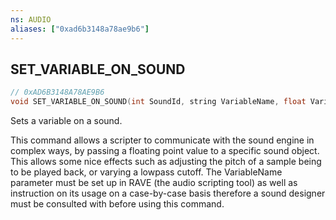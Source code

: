 ```yaml
---
ns: AUDIO
aliases: ["0xad6b3148a78ae9b6"]
---
```

## SET_VARIABLE_ON_SOUND

```c
// 0xAD6B3148A78AE9B6
void SET_VARIABLE_ON_SOUND(int SoundId, string VariableName, float VariableValue);
```

Sets a variable on a sound.

This command allows a scripter to communicate with the sound engine in complex ways, by passing a floating point value to a specific sound object. This allows some nice effects such as adjusting the pitch of a sample being to be played back, or varying a lowpass cutoff. The VariableName parameter must be set up in RAVE (the audio scripting tool) as well as instruction on its usage on a case-by-case basis therefore a sound designer must be consulted with before using this command.


